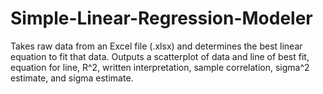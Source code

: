 # Simple-Linear-Regression-Modeler
Takes raw data from an Excel file (.xlsx) and determines the best linear equation to fit that data. Outputs a scatterplot of data and line of best fit, equation for line, R^2, written interpretation, sample correlation, sigma^2 estimate, and sigma estimate.
